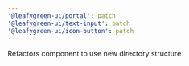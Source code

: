 ```yaml
---
'@leafygreen-ui/portal': patch
'@leafygreen-ui/text-input': patch
'@leafygreen-ui/icon-button': patch
---
```


Refactors component to use new directory structure
